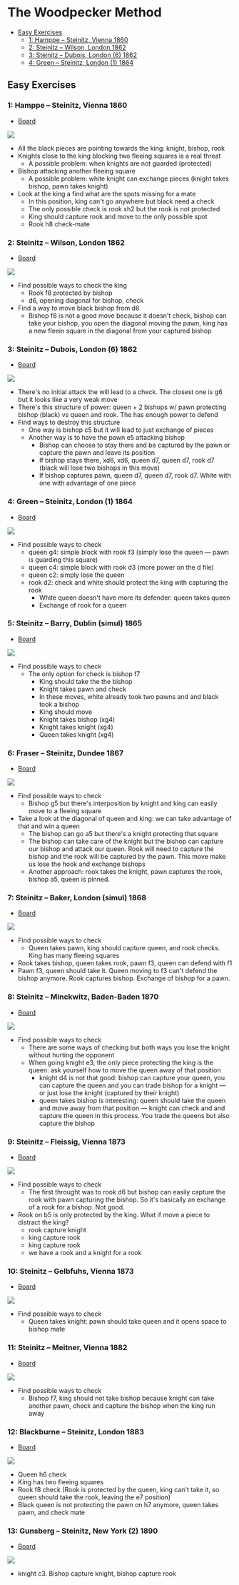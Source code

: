 # The Woodpecker Method

- [Easy Exercises](#easy-exercises)
  - [1: Hamppe – Steinitz, Vienna 1860](#1-hamppe--steinitz-vienna-1860)
  - [2: Steinitz – Wilson, London 1862](#2-steinitz--wilson-london-1862)
  - [3: Steinitz – Dubois, London (6) 1862](#3-steinitz--dubois-london-6-1862)
  - [4: Green – Steinitz, London (1) 1864](#4-green--steinitz-london-1-1864)

## Easy Exercises

### 1: Hamppe – Steinitz, Vienna 1860

- [Board](https://lichess.org/study/fmCGaziQ/1kiIy1C0)

![](easy/001.png)

- All the black pieces are pointing towards the king: knight, bishop, rook
- Knights close to the king blocking two fleeing squares is a real threat
  - A possible problem: when knights are not guarded (protected)
- Bishop attacking another fleeing square
  - A possible problem: white knight can exchange pieces (knight takes bishop, pawn takes knight)
- Look at the king a find what are the spots missing for a mate
  - In this position, king can't go anywhere but black need a check
  - The only possible check is rook xh2 but the rook is not protected
  - King should capture rook and move to the only possible spot
  - Rook h8 check-mate

### 2: Steinitz – Wilson, London 1862

- [Board](https://lichess.org/study/fmCGaziQ/3xbXMcxD)

![](easy/002.png)

- Find possible ways to check the king
  - Rook f8 protected by bishop
  - d6, opening diagonal for bishop, check
- Find a way to move black bishop from d6
  - Bishop f8 is not a good move because it doesn't check, bishop can take your bishop, you open the diagonal moving the pawn, king has a new fleein square in the diagonal from your captured bishop

### 3: Steinitz – Dubois, London (6) 1862

- [Board](https://lichess.org/study/fmCGaziQ/6WpdNogJ)

![](easy/003.png)

- There's no initial attack the will lead to a check. The closest one is g6 but it looks like a very weak move
- There's this structure of power: queen + 2 bishops w/ pawn protecting bishop (black) vs queen and rook. The has enough power to defend
- Find ways to destroy this structure
  - One way is bishop c5 but it will lead to just exchange of pieces
  - Another way is to have the pawn e5 attacking bishop
    - Bishop can choose to stay there and be captured by the pawn or capture the pawn and leave its position
    - If bishop stays there, xd6, xd6, queen d7, queen d7, rook d7 (black will lose two bishops in this move)
    - If bishop captures pawn, queen d7, queen d7, rook d7. White with one with advantage of one piece

### 4: Green – Steinitz, London (1) 1864

- [Board](https://lichess.org/study/fmCGaziQ/qYbzh8BY)

![](easy/004.png)

- Find possible ways to check
  - queen g4: simple block with rook f3 (simply lose the queen — pawn is guarding this square)
  - queen c4: simple block with rook d3 (more power on the d file)
  - queen c2: simply lose the queen
  - rook d2: check and white should protect the king with capturing the rook
    - White queen doesn't have more its defender: queen takes queen
    - Exchange of rook for a queen

### 5: Steinitz – Barry, Dublin (simul) 1865

- [Board](https://lichess.org/study/fmCGaziQ/XbKDrY1P)

![](easy/005.png)

- Find possible ways to check
  - The only option for check is bishop f7
    - King should take the the bishop
    - Knight takes pawn and check
    - In these moves, white already took two pawns and and black took a bishop
    - King should move
    - Knight takes bishop (xg4)
    - Knight takes knight (xg4)
    - Queen takes knight (xg4)

### 6: Fraser – Steinitz, Dundee 1867

- [Board](https://lichess.org/study/fmCGaziQ/lRgdCxcj)

![](easy/006.png)

- Find possible ways to check
  - Bishop g5 but there's interposition by knight and king can easily move to a fleeing square
- Take a look at the diagonal of queen and king: we can take advantage of that and win a queen
  - The bishop can go a5 but there's a knight protecting that square
  - The bishop can take care of the knight but the bishop can capture our bishop and attack our queen. Rook will need to capture the bishop and the rook will be captured by the pawn. This move make us lose the hook and exchange bishops
  - Another approach: rook takes the knight, pawn captures the rook, bishop a5, queen is pinned.

### 7: Steinitz – Baker, London (simul) 1868

- [Board](https://lichess.org/study/fmCGaziQ/HAPyVbVX)

![](easy/007.png)

- Find possible ways to check
  - Queen takes pawn, king should capture queen, and rook checks. King has many fleeing squares
- Rook takes bishop, queen takes rook, pawn f3, queen can defend with f1
- Pawn f3, queen should take it. Queen moving to f3 can't defend the bishop anymore. Rook captures bishop. Exchange of bishop for a pawn.

### 8: Steinitz – Minckwitz, Baden-Baden 1870

- [Board](https://lichess.org/study/fmCGaziQ/7B7DJQ4g)

![](easy/008.png)

- Find possible ways to check
  - There are some ways of checking but both ways you lose the knight without hurting the opponent
  - When going knight e3, the only piece protecting the king is the queen: ask yourself how to move the queen away of that position
    - knight d4 is not that good: bishop can capture your queen, you can capture the queen and you can trade bishop for a knight — or just lose the knight (captured by their knight)
    - queen takes bishop is interesting: queen should take the queen and move away from that position — knight can check and and capture the queen in this process. You trade the queens but also capture the bishop

### 9: Steinitz – Fleissig, Vienna 1873

- [Board](https://lichess.org/study/fmCGaziQ/FpbSdqKs)

![](easy/009.png)

- Find possible ways to check
  - The first throught was to rook d6 but bishop can easily capture the rook with pawn capturing the bishop. So it's basically an exchange of a rook for a bishop. Not good.
- Rook on b5 is only protected by the king. What if move a piece to distract the king?
  - rook capture knight
  - king capture rook
  - king capture rook
  - we have a rook and a knight for a rook

### 10: Steinitz – Gelbfuhs, Vienna 1873

- [Board](https://lichess.org/study/fmCGaziQ/nBkQEUrJ)

![](easy/010.png)

- Find possible ways to check
  - Queen takes knight: pawn should take queen and it opens space to bishop mate

### 11: Steinitz – Meitner, Vienna 1882

- [Board](https://www.365chess.com/game.php?gid=2692434)

![](easy/011.png)

- Find possible ways to check
  - Bishop f7, king should not take bishop because knight can take another pawn, check and capture the bishop when the king run away

### 12: Blackburne – Steinitz, London 1883

- [Board](https://lichess.org/study/fmCGaziQ/SvMdpWSQ)

![](easy/012.png)

- Queen h6 check
- King has two fleeing squares
- Rook f8 check (Rook is protected by the queen, king can't take it, so queen should take the rook, leaving the e7 position)
- Black queen is not protecting the pawn on h7 anymore, queen takes pawn, and check mate

### 13: Gunsberg – Steinitz, New York (2) 1890

- [Board](https://www.chess.com/analysis/game/pgn/44zYJ6U7HQ?tab=analysis)

![](easy/013.png)

- knight c3. Bishop capture knight, bishop capture rook
